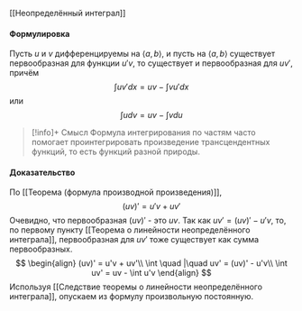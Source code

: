 [[Неопределённый интеграл]]
#### Формулировка
Пусть $u$ и $v$ дифференцируемы на $\langle a, b \rangle$, и пусть на $\langle a, b \rangle$ существует первообразная для функции $u'v$, то существует и первообразная для $uv'$, причём
$$\int uv'dx = uv - \int vu'dx$$
или $$\int udv = uv - \int v du$$
>[!info]+ Смысл
>Формула интегрирования по частям часто помогает проинтегрировать произведение трансцендентных функций, то есть функций разной природы.
#### Доказательство
По [[Теорема (формула производной произведения)]], $$(uv)' = u'v + uv'$$
Очевидно, что первообразная $(uv)'$ - это $uv$. 
Так как $uv' = (uv)' - u'v$, то, по первому пункту [[Теорема о линейности неопределённого интеграла]], первообразная для $uv'$ тоже существует как сумма первообразных.
$$
\begin{align}
	(uv)' = u'v + uv'\\
	\int \quad |\quad uv' = (uv)' - u'v\\
	\int uv' = uv - \int u'v
\end{align}
$$
Используя [[Следствие теоремы о линейности неопределённого интеграла]], опускаем из формулу произвольную постоянную.


